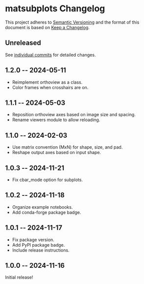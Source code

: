 # matsubplots Changelog

This project adheres to [Semantic Versioning](http://semver.org/spec/v2.0.0.html)
and the format of this document is based on [Keep a Changelog](http://keepachangelog.com/en/1.0.0/).

## Unreleased

See [individual commits](https://github.com/auneri/matsubplots/compare/v1.2.0...main) for detailed changes.

## 1.2.0 -- 2024-05-11

* Reimplement orthoview as a class.
* Color frames when crosshairs are on.

## 1.1.1 -- 2024-05-03

* Reposition orthoview axes based on image size and spacing.
* Rename viewers module to allow reloading.

## 1.1.0 -- 2024-02-03

* Use matrix convention (MxN) for shape, size, and pad.
* Reshape output axes based on input shape.

## 1.0.3 -- 2024-11-21

* Fix cbar_mode option for subplots.

## 1.0.2 -- 2024-11-18

* Organize example notebooks.
* Add conda-forge package badge.

## 1.0.1 -- 2024-11-17

* Fix package version.
* Add PyPI package badge.
* Include release instructions.

## 1.0.0 -- 2024-11-16

Initial release!
